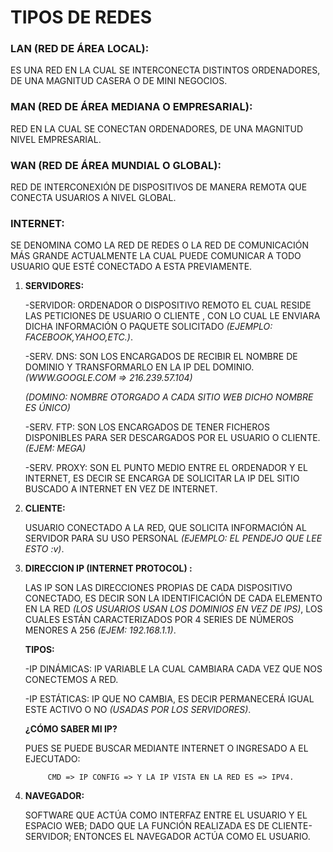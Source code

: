 # TIPOS DE REDES
### LAN (RED DE ÁREA LOCAL):
 ES UNA RED EN LA CUAL SE INTERCONECTA DISTINTOS ORDENADORES, DE UNA MAGNITUD CASERA O DE MINI NEGOCIOS.

### MAN (RED DE ÁREA MEDIANA O EMPRESARIAL):
RED EN LA CUAL SE CONECTAN ORDENADORES, DE UNA MAGNITUD NIVEL EMPRESARIAL.
### WAN (RED DE ÁREA MUNDIAL O GLOBAL): 
RED DE INTERCONEXIÓN DE DISPOSITIVOS DE MANERA REMOTA QUE CONECTA USUARIOS A NIVEL GLOBAL.
### INTERNET:
SE DENOMINA COMO LA RED DE REDES O LA RED DE COMUNICACIÓN MÁS GRANDE ACTUALMENTE LA CUAL PUEDE COMUNICAR A TODO USUARIO QUE ESTÉ CONECTADO A ESTA PREVIAMENTE.

1. **SERVIDORES:** 

    -SERVIDOR: ORDENADOR O DISPOSITIVO REMOTO EL CUAL RESIDE LAS PETICIONES DE USUARIO O CLIENTE , CON LO CUAL LE ENVIARA DICHA INFORMACIÓN O PAQUETE SOLICITADO *(EJEMPLO: FACEBOOK,YAHOO,ETC.)*.

    -SERV. DNS: SON LOS ENCARGADOS DE RECIBIR EL NOMBRE DE DOMINIO Y TRANSFORMARLO EN LA IP DEL DOMINIO. *(WWW.GOOGLE.COM => 216.239.57.104)*

    *(DOMINO: NOMBRE OTORGADO A CADA SITIO WEB DICHO NOMBRE ES ÚNICO)*
   
   -SERV. FTP: SON LOS ENCARGADOS DE TENER FICHEROS DISPONIBLES PARA SER DESCARGADOS POR EL USUARIO O CLIENTE.*(EJEM: MEGA)*
  
   -SERV. PROXY: SON EL PUNTO MEDIO ENTRE EL ORDENADOR Y EL INTERNET, ES DECIR SE  ENCARGA DE SOLICITAR LA IP DEL SITIO BUSCADO A INTERNET EN VEZ DE INTERNET.

2. **CLIENTE:**

     USUARIO CONECTADO A LA RED, QUE SOLICITA INFORMACIÓN AL SERVIDOR PARA SU USO PERSONAL *(EJEMPLO: EL PENDEJO QUE LEE ESTO :v)*.
3. **DIRECCION IP (INTERNET PROTOCOL) :**

    LAS IP SON LAS DIRECCIONES PROPIAS DE CADA DISPOSITIVO CONECTADO, ES DECIR SON LA IDENTIFICACIÓN DE CADA ELEMENTO EN LA RED *(LOS USUARIOS USAN LOS DOMINIOS EN VEZ DE IPS)*, LOS CUALES ESTÁN CARACTERIZADOS POR 4 SERIES DE NÚMEROS MENORES A 256 *(EJEM: 192.168.1.1)*.
    
    **TIPOS:**
    
      -IP DINÁMICAS: IP VARIABLE LA CUAL CAMBIARA CADA VEZ QUE NOS CONECTEMOS A RED.

      -IP ESTÁTICAS: IP QUE NO CAMBIA, ES DECIR PERMANECERÁ IGUAL ESTE ACTIVO O NO *(USADAS POR LOS SERVIDORES)*.
    
    **¿CÓMO SABER MI IP?** 
    
    PUES SE PUEDE BUSCAR MEDIANTE INTERNET O INGRESADO A EL EJECUTADO:

        	CMD => IP CONFIG => Y LA IP VISTA EN LA RED ES => IPV4.

4. **NAVEGADOR:**

    SOFTWARE QUE ACTÚA COMO INTERFAZ ENTRE EL USUARIO Y EL ESPACIO WEB; DADO QUE LA FUNCIÓN REALIZADA ES DE CLIENTE-SERVIDOR; ENTONCES EL NAVEGADOR ACTÚA COMO EL USUARIO.

